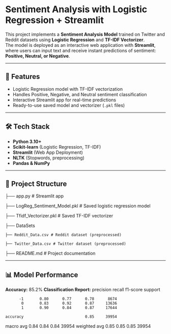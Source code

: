 # Sentiment Analysis with Logistic Regression + Streamlit

This project implements a **Sentiment Analysis Model** trained on Twitter and Reddit datasets using **Logistic Regression** and **TF-IDF Vectorizer**.  
The model is deployed as an interactive web application with **Streamlit**, where users can input text and receive instant predictions of sentiment: **Positive, Neutral, or Negative**.

---

## 🚀 Features
- Logistic Regression model with TF-IDF vectorization
- Handles Positive, Negative, and Neutral sentiment classification
- Interactive Streamlit app for real-time predictions
- Ready-to-use saved model and vectorizer (`.pkl` files)

---

## 🛠️ Tech Stack
- **Python 3.10+**
- **Scikit-learn** (Logistic Regression, TF-IDF)
- **Streamlit** (Web App Deployment)
- **NLTK** (Stopwords, preprocessing)
- **Pandas & NumPy**

---

## 📂 Project Structure
├── app.py # Streamlit app

├── LogReg_Sentiment_Model.pkl # Saved logistic regression model

├── Tfidf_Vectorizer.pkl # Saved TF-IDF vectorizer

├── DataSets

    ├── Reddit_Data.csv # Reddit dataset (preprocessed)
    
    ├── Twitter_Data.csv # Twitter dataset (preprocessed)
    
├── README.md # Project documentation

---

## 📊 Model Performance
**Accuracy:** 85.2% 
**Classification Report:**
               precision    recall  f1-score   support

          -1       0.80      0.77      0.78      8674
           0       0.83      0.92      0.87     13636
           1       0.90      0.84      0.87     17644

    accuracy                           0.85     39954
   macro avg       0.84      0.84      0.84     39954
weighted avg       0.85      0.85      0.85     39954

